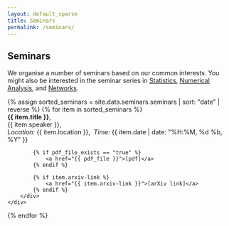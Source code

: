 ```yaml
---
layout: default_sparse
title: Seminars
permalink: /seminars/
---
```


## Seminars

We organise a number of seminars based on our common interests. You might also be interested in the seminar series in [Statistics](https:\\people.bath.ac.uk\kmph20\seminars.html), [Numerical Analysis](http:\\people.bath.ac.uk\sg968\NAseminars\naseminar.html), and [Networks](href="https:\\people.bath.ac.uk\ma3tcr\cncb_calendar.html).

<div class="container">
{% assign sorted_seminars = site.data.seminars.seminars | sort: "date" | reverse %}
{% for item in sorted_seminars %}
	<div class="row align-items-center shadow-sm p-1 mb-3 bg-light rounded border border-light">
		<div class="col-xs-12">
			<b>{{ item.title }}</b>, <br class="d-none d-lg-block" />
			{{ item.speaker }}, <br class="d-xs-block d-lg-block" />
			<i>Location:</i> {{ item.location }},&nbsp;&nbsp;<i>Time:</i> {{ item.date | date: "%H:%M, %d %b, %Y" }}<br />

			{% if pdf_file_exists == "true" %}
				<a href="{{ pdf_file }}">[pdf]</a> 
			{% endif %}

			{% if item.arxiv-link %}
				<a href="{{ item.arxiv-link }}">[arXiv link]</a> 
			{% endif %}
		</div>
	</div>
{% endfor %}
</div>